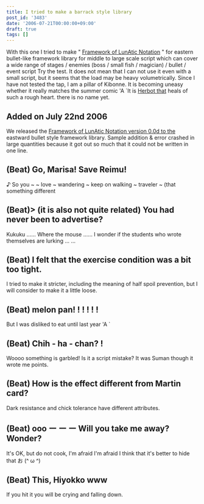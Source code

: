 ```yaml
---
title: I tried to make a barrack style library
post_id: '3483'
date: '2006-07-21T00:00:00+09:00'
draft: true
tags: []
---
```


With this one I tried to make " [Framework of LunAtic Notation](https://danmaq.com/tag/flan) " for eastern bullet-like framework library for middle to large scale script which can cover a wide range of stages / enemies (boss / small fish / magician) / bullet / event script Try the test. It does not mean that I can not use it even with a small script, but it seems that the load may be heavy volumetrically. Since I have not tested the tap, I am a pillar of Kibonne. It is becoming uneasy whether it really matches the summer comic 'A `It is [Herbot that](https://danmaq.com/harbot) heals of such a rough heart. there is no name yet.

## Added on July 22nd 2006

We released the [Framework of LunAtic Notation version 0.0d to the](https://danmaq.com/tag/flan) eastward bullet style framework library. Sample addition & error crashed in large quantities because it got out so much that it could not be written in one line.

## (Beat) Go, Marisa! Save Reimu!

♪ So you ~ ~ love ~ wandering ~ keep on walking ~ traveler ~ (that something different

## (Beat)> (it is also not quite related) You had never been to advertise?

Kukuku ...... Where the mouse ...... I wonder if the students who wrote themselves are lurking ... ...

## (Beat) I felt that the exercise condition was a bit too tight.

I tried to make it stricter, including the meaning of half spoil prevention, but I will consider to make it a little loose.

## (Beat) melon pan! ! ! ! ! !

But I was disliked to eat until last year 'A `

## (Beat) Chih - ha - chan? !

Woooo something is garbled! Is it a script mistake? It was Suman though it wrote me points.

## (Beat) How is the effect different from Martin card?

Dark resistance and chick tolerance have different attributes.

## (Beat) ooo ー ー ー Will you take me away? Wonder?

It's OK, but do not cook, I'm afraid I'm afraid I think that it's better to hide that お (^ ω ^)

## (Beat) This, Hiyokko www

If you hit it you will be crying and falling down.

